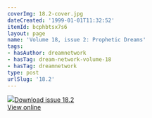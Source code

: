 ```yaml
---
coverImg: 18.2-cover.jpg
dateCreated: '1999-01-01T11:32:52'
itemId: bcphbtsx7s6
layout: page
name: 'Volume 18, issue 2: Prophetic Dreams'
tags:
- hasAuthor: dreamnetwork
- hasTag: dream-network-volume-18
- hasTag: dreamnetwork
type: post
urlSlug: '18.2'
---
```

<img class="card-journal-img" src="../images/18.2-rect.jpg"/><a href="../files/pdfs/Volume_18/18.2-Dream-Network-Vol-18-No-2.pdf" download="">Download issue 18.2</a><br><a href="../files/pdfs/Volume_18/18.2-Dream-Network-Vol-18-No-2.pdf">View online</a>
